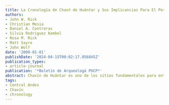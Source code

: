 ```yaml
---
title: La Cronología de Chavń de Huántar y Sus Implicancias Para El Periodo Formativo
authors:
- John W. Rick
- Christian Mesia
- Daniel A. Contreras
- Silvia Rodriguez Kembel
- Rosa M. Rick
- Matt Sayre
- John Wolf
date: '2009-01-01'
publishDate: '2024-04-15T00:02:17.056845Z'
publication_types:
- article-journal
publication: '*Boletín de Arqueologá PUCP*'
abstract: Chavín de Huántar es uno de los sitios fundamentales para entender el Periodo Formativo en los Andes centrales. Irónicamente, a pesar de muchas décadas de investigaciones realizadas por docenas de investigadores, su cronología es todavía debatida e insegura. Este artículo presenta una reseña de la evidencia histórica para la cronología de Chavín, enfatizando la contribución de los fecha- dos radiocarbónicos calibrados y, de manera breve, revisando los que están temporalmente relacionados con otros sitios formativos. Se analizan, también, los numerosos fechados de carbono-14 asociados a cerámica y contextos arquitectónicos conocidos en Chavín derivados de estudios recientes. De hecho, muchos fechados de Chavín y sitios relacionados concuerdan en ubicar a la cerámica negra pulida estampada, denominada janabarroide, alrededor de 800-500 a.C. (calib.). La presencia de ocupaciones anteriores y posteriores, documentadas con fechados, ayudan a confirmar este rango temporal para materiales reconocidos del «Horizonte Temprano». En contraste con algunos otros importantes sitios formativos, Chavín deja de funcionar como templo hacia 500 a.C. (calib.), aunque los esfuerzos destinados a las construcciones principales ya estaban disminuyendo, de manera notable, antes de esta época. \n Chavín de Huántar is one of the key sites of the Formative Period in the Central Andes, with many decades of investigations by dozens of investigators, but ironically its chronology is still poorly defined and contested. This article reviews the historical evidence for Chavín chronology, emphasizing an examination of calibrated radiocarbon dates, and summarily reviewing related radio- carbon evidence from approximately contemporary sites. The more voluminous C14 evidence from recent work at Chavín is then examined, particularly focused on dates from known ceramic and architectural contexts. A large number of determinations con- cur, both in and outside of Chavín, in dating stamped polished blackware «janabarroide» ceramics in the range of 800-500 BC in calibrated age. Earlier and later occupations at Chavín are documented, helping confirm this time range for «Early Horizon» materials. Chavín, unlike some other important Formative sites, loses its temple function by around 500 BC calibrated, although major construction seems to have greatly decreased well before that time.
tags:
- Central Andes
- Chavín
- chronology
---
```

